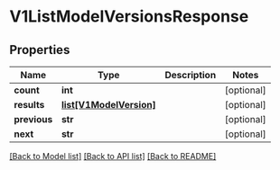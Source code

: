 # V1ListModelVersionsResponse

## Properties
Name | Type | Description | Notes
------------ | ------------- | ------------- | -------------
**count** | **int** |  | [optional] 
**results** | [**list[V1ModelVersion]**](V1ModelVersion.md) |  | [optional] 
**previous** | **str** |  | [optional] 
**next** | **str** |  | [optional] 

[[Back to Model list]](../README.md#documentation-for-models) [[Back to API list]](../README.md#documentation-for-api-endpoints) [[Back to README]](../README.md)


